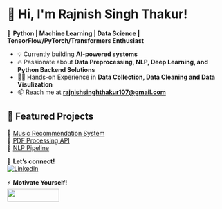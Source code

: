 # 👋 Hi, I'm Rajnish Singh Thakur!  
🚀 **Python | Machine Learning | Data Science | TensorFlow/PyTorch/Transformers Enthusiast**  

- 💡 Currently building **AI-powered systems**  
- 🔥 Passionate about **Data Preprocessing, NLP, Deep Learning, and Python Backend Solutions**
- 👷‍♂️ Hands-on Experience in **Data Collection, Data Cleaning and Data Visulization** 
- 📫 Reach me at **rajnishsinghthakur107@gmail.com**  

<!--## 🔥 GitHub Stats  
![Your GitHub Stats](https://github-readme-stats.vercel.app/api?username=RajnishProgrammer&show_icons=true&theme=radical)
-->

## 📌 Featured Projects  
🔹 [Music Recommendation System](https://github.com/RajnishProgrammer/Google-Colab/blob/main/Music_Recommendation_System.ipynb)  
🔹 [PDF Processing API](https://github.com/RajnishProgrammer/flask-cpc#colored-page-counter--pdf-page-counter-gui-hosting-on-railway)  
🔹 [NLP Pipeline](https://github.com/RajnishProgrammer/NLTK-Textual-Analysis)  

💬 **Let’s connect!**  
[![LinkedIn](https://img.shields.io/badge/-LinkedIn-blue?style=flat&logo=linkedin)](https://linkedin.com/in/rajnishsinghthakur)

⚡ **Motivate Yourself!**                              
      <a href="https://youtu.be/EFmxPMdBqmU?si=4npVQ-O_HP6f1t2-">
          <img src="https://upload.wikimedia.org/wikipedia/commons/b/b8/YouTube_Logo_2017.svg" width="120" height="30">
      </a>
<!--
**RajnishProgrammer/RajnishProgrammer** is a ✨ _special_ ✨ repository because its `README.md` (this file) appears on your GitHub profile.

Here are some ideas to get you started:

- 🔭 I’m currently working on ...
- 🌱 I’m currently learning ...
- 👯 I’m looking to collaborate on ...
- 🤔 I’m looking for help with ...
- 💬 Ask me about ...
- 📫 How to reach me: ...
- 😄 Pronouns: ...
- ⚡ Fun fact: ...
-->

